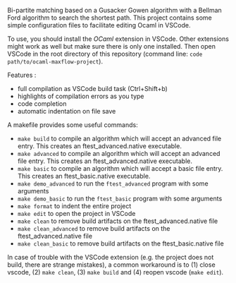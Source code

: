 Bi-partite matching based on a Gusacker Gowen algorithm with a Bellman Ford algorithm to search the shortest path.
This project contains some simple configuration files to facilitate editing Ocaml in VSCode.

To use, you should install the *OCaml* extension in VSCode. Other extensions might work as well but make sure there is only one installed.
Then open VSCode in the root directory of this repository (command line: `code path/to/ocaml-maxflow-project`).

Features :
 - full compilation as VSCode build task (Ctrl+Shift+b)
 - highlights of compilation errors as you type
 - code completion
 - automatic indentation on file save


A makefile provides some useful commands:
 - `make build` to compile an algorithm which will accept an advanced file entry. This creates an ftest_advanced.native executable.
 - `make advanced` to compile an algorithm which will accept an advanced file entry. This creates an ftest_advanced.native executable.
 - `make basic` to compile an algorithm which will accept a basic file entry. This creates an ftest_basic.native executable.
 - `make demo_advanced` to run the `ftest_advanced` program with some arguments
 - `make demo_basic` to run the `ftest_basic` program with some arguments
 - `make format` to indent the entire project
 - `make edit` to open the project in VSCode
 - `make clean` to remove build artifacts on the ftest_advanced.native file
 - `make clean_advanced` to remove build artifacts on the ftest_advanced.native file
 - `make clean_basic` to remove build artifacts on the ftest_basic.native file

In case of trouble with the VSCode extension (e.g. the project does not build, there are strange mistakes), a common workaround is to (1) close vscode, (2) `make clean`, (3) `make build` and (4) reopen vscode (`make edit`).

